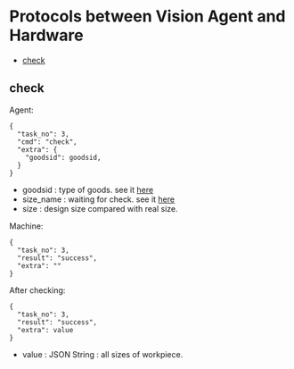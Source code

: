 # Protocols between Vision Agent and Hardware



- [check](#check)




## check

Agent:
```
{
  "task_no": 3,  
  "cmd": "check",      
  "extra": {
    "goodsid": goodsid,
  }
}
```
- goodsid : type of goods. see it [here](./definition.md/#goodsid)
- size_name : waiting for check. see it [here](./definition.md/#detail-size)
- size : design size compared with real size.
                   
Machine:
```json5
{
  "task_no": 3,  
  "result": "success", 
  "extra": ""           
}
```

After checking:
```
{
  "task_no": 3,  
  "result": "success", 
  "extra": value           
}
```
- value : JSON String : all sizes of workpiece.